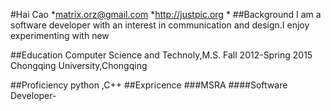 #Hai Cao
 *<matrix.orz@gmail.com>
 *<http://justpic.org>
 *
##Background
 I am a software developer with an interest in communication and design.I enjoy experimenting with new 

##Education
Computer Science and Technoly,M.S.
Fall 2012-Spring 2015
Chongqing University,Chongqing

##Proficiency
python ,C++
##Expricence
###MSRA
####Software Developer-

